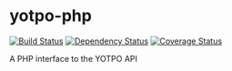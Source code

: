 yotpo-php
=========

[travis]: http://travis-ci.org/YotpoLtd/yotpo-php
[versioneye]: http://www.versioneye.com/user/projects/519e4128a20a6c000200e64c
[coveralls]: https://coveralls.io/r/YotpoLtd/yotpo-php

[![Build Status](https://secure.travis-ci.org/YotpoLtd/yotpo-php.png?branch=master)][travis]
[![Dependency Status](http://www.versioneye.com/user/projects/519e4128a20a6c000200e64c/badge.png)][versioneye]
[![Coverage Status](https://coveralls.io/repos/YotpoLtd/yotpo-php/badge.png?branch=master)][coveralls]


A PHP interface to the YOTPO API
